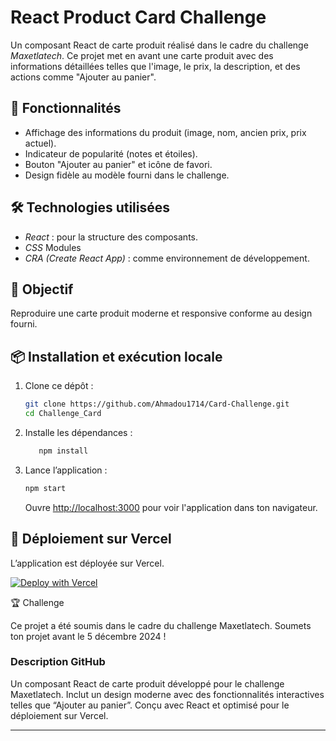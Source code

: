 # React Product Card Challenge

Un composant React de carte produit réalisé dans le cadre du challenge _Maxetlatech_. Ce projet met en avant une carte produit avec des informations détaillées telles que l'image, le prix, la description, et des actions comme "Ajouter au panier".

## 🚀 Fonctionnalités

- Affichage des informations du produit (image, nom, ancien prix, prix actuel).
- Indicateur de popularité (notes et étoiles).
- Bouton "Ajouter au panier" et icône de favori.
- Design fidèle au modèle fourni dans le challenge.

## 🛠 Technologies utilisées

- _React_ : pour la structure des composants.
- _CSS_ Modules
- _CRA (Create React App)_ : comme environnement de développement.

## 🎯 Objectif

Reproduire une carte produit moderne et responsive conforme au design fourni.

## 📦 Installation et exécution locale

1.  Clone ce dépôt :

    ```bash
    git clone https://github.com/Ahmadou1714/Card-Challenge.git
    cd Challenge_Card

    ```

2.  Installe les dépendances :

    ```bash
       npm install
    ```

3.  Lance l’application :

    ```bash
    npm start
    ```

    Ouvre [http://localhost:3000](http://localhost:3000) pour voir l'application dans ton navigateur.

## 🚀 Déploiement sur Vercel

L’application est déployée sur Vercel.

[![Deploy with Vercel](https://vercel.com/button)](https://challenge-card-xi.vercel.app/)

🏆 Challenge

Ce projet a été soumis dans le cadre du challenge Maxetlatech. Soumets ton projet avant le 5 décembre 2024 !

### Description GitHub

Un composant React de carte produit développé pour le challenge Maxetlatech. Inclut un design moderne avec des fonctionnalités interactives telles que “Ajouter au panier”. Conçu avec React et optimisé pour le déploiement sur Vercel.

---
